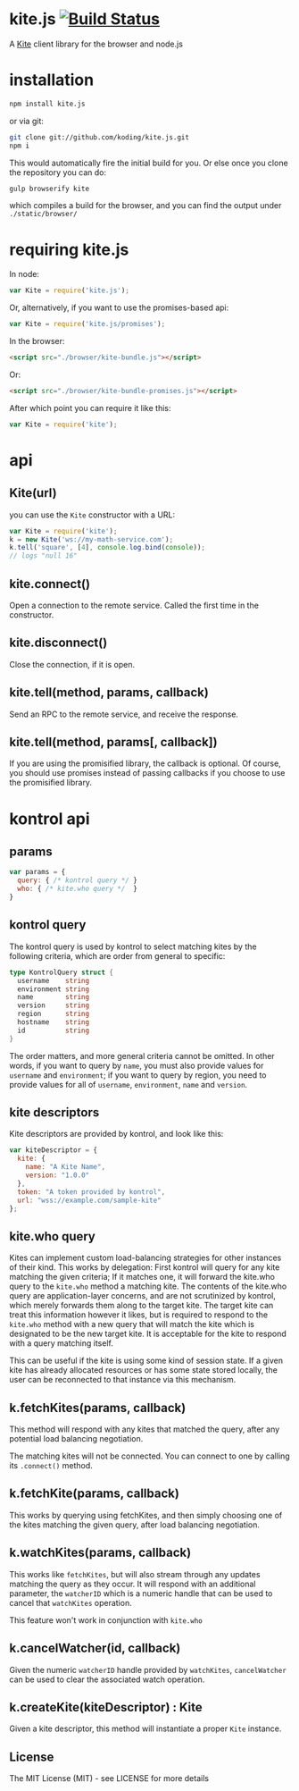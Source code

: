# kite.js [![Build Status](https://travis-ci.org/koding/kite.js.svg?branch=master)](https://travis-ci.org/koding/kite.js)

A [Kite](https://github.com/koding/kite) client library for the browser and node.js

# installation

```sh
npm install kite.js
```

or via git:

```sh
git clone git://github.com/koding/kite.js.git
npm i
```

This would automatically fire the initial build for you. Or else once you clone the repository you can do:

```sh
gulp browserify kite
```

which compiles a build for the browser, and you can find the output under `./static/browser/`


# requiring kite.js

In node:
``` js
var Kite = require('kite.js');
```
Or, alternatively, if you want to use the promises-based api:
``` js
var Kite = require('kite.js/promises');
```

In the browser:
``` html
<script src="./browser/kite-bundle.js"></script>
```
Or:
``` html
<script src="./browser/kite-bundle-promises.js"></script>
```
After which point you can require it like this:
``` javascript
var Kite = require('kite');
```
# api

## Kite(url)

you can use the `Kite` constructor with a URL:

``` js
var Kite = require('kite');
k = new Kite('ws://my-math-service.com');
k.tell('square', [4], console.log.bind(console));
// logs "null 16"
```

## kite.connect()

Open a connection to the remote service.  Called the first time in the constructor.

## kite.disconnect()

Close the connection, if it is open.

## kite.tell(method, params, callback)

Send an RPC to the remote service, and receive the response.

## kite.tell(method, params[, callback])

If you are using the promisified library, the callback is optional.  Of course, you should use promises instead of passing callbacks if you choose to use the promisified library.

# kontrol api

## params
``` javascript
var params = {
  query: { /* kontrol query */ }
  who: { /* kite.who query */  }
}
```

## kontrol query

The kontrol query is used by kontrol to select matching kites by the following criteria, which are order from general to specific:
``` go
type KontrolQuery struct {
  username    string
  environment string
  name        string
  version     string
  region      string
  hostname    string
  id          string
}
```
The order matters, and more general criteria cannot be omitted.  In other words, if you want to query by `name`, you must also provide values for `username` and `environment`; if you want to query by region, you need to provide values for all of `username`, `environment`, `name` and `version`.

## kite descriptors

Kite descriptors are provided by kontrol, and look like this:

``` javascript
var kiteDescriptor = {
  kite: {
    name: "A Kite Name",
    version: "1.0.0"
  },
  token: "A token provided by kontrol",
  url: "wss://example.com/sample-kite"
};
```

## kite.who query

Kites can implement custom load-balancing strategies for other instances of their kind.  This works by delegation: First kontrol will query for any kite matching the given criteria; If it matches one, it will forward the kite.who query to the `kite.who` method a matching kite.  The contents of the kite.who query are application-layer concerns, and are not scrutinized by kontrol, which merely forwards them along to the target kite.  The target kite can treat this information however it likes, but is required to respond to the `kite.who` method with a new query that will match the kite which is designated to be the new target kite.  It is acceptable for the kite to respond with a query matching itself.

This can be useful if the kite is using some kind of session state.  If a given kite has already allocated resources or has some state stored locally, the user can be reconnected to that instance via this mechanism.

## k.fetchKites(params, callback)

This method will respond with any kites that matched the query, after any potential load balancing negotiation.

The matching kites will not be connected.  You can connect to one by calling its `.connect()` method.

## k.fetchKite(params, callback)

This works by querying using fetchKites, and then simply choosing one of the kites matching the given query, after load balancing negotiation.

## k.watchKites(params, callback)

This works like `fetchKites`, but will also stream through any updates matching the query as they occur.  It will respond with an additional parameter, the `watcherID` which is a numeric handle that can be used to cancel that `watchKites` operation.

This feature won't work in conjunction with `kite.who`

## k.cancelWatcher(id, callback)

Given the numeric `watcherID` handle provided by `watchKites`, `cancelWatcher` can be used to clear the associated watch operation.

## k.createKite(kiteDescriptor) : Kite

Given a kite descriptor, this method will instantiate a proper `Kite` instance.

## License

The MIT License (MIT) - see LICENSE for more details
